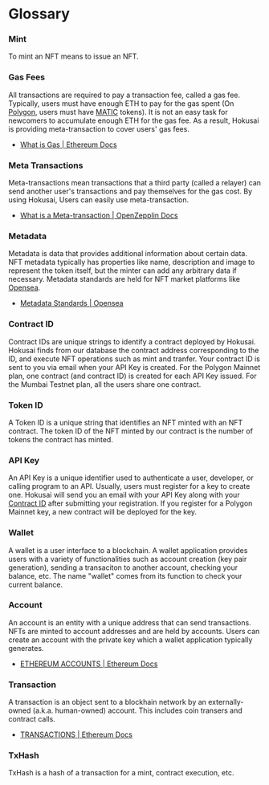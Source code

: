 # Glossary

### Mint

To mint an NFT means to issue an NFT.

### Gas Fees
All transactions are required to pay a transaction fee, called a gas fee.
Typically, users must have enough ETH to pay for the gas spent (On [Polygon](https://polygon.technology/), users must have [MATIC](https://polygon.technology/matic-token/) tokens).
It is not an easy task for newcomers to accumulate enough ETH for the gas fee. As a result, Hokusai is providing meta-transaction to cover users' gas fees. 
- [What is Gas | Ethereum Docs](https://ethereum.org/fi/developers/docs/gas/)

### Meta Transactions

Meta-transactions mean transactions that a third party (called a relayer) can send another user's transactions and pay themselves for the gas cost.
By using Hokusai, Users can easily use meta-transaction.

- [What is a Meta-transaction | OpenZepplin Docs](https://docs.openzeppelin.com/learn/sending-gasless-transactions#what-is-a-meta-tx)

### Metadata

Metadata is data that provides additional information about certain data. NFT metadata typically has properties like name, description and image to represent the token itself, but the minter can add any arbitrary data if necessary. Metadata standards are held for NFT market platforms like [Opensea](https://opensea.io).

- [Metadata Standards | Opensea](https://docs.opensea.io/docs/metadata-standards)

### Contract ID

Contract IDs are unique strings to identify a contract deployed by Hokusai. Hokusai finds from our database the contract address corresponding to the ID, and execute NFT operations such as mint and tranfer. Your contract ID is sent to you via email when your API Key is created. For the Polygon Mainnet plan, one contract (and contract ID) is created for each API Key issued. For the Mumbai Testnet plan, all the users share one contract.

### Token ID

A Token ID is a unique string that identifies an NFT minted with an NFT contract. The token ID of the NFT minted by our contract is the number of tokens the contract has minted.

### API Key

An API Key is a unique identifier used to authenticate a user, developer, or calling program to an API. Usually, users must register for a key to create one. Hokusai will send you an email with your API Key along with your [Contract ID](./glossary.md#contract-id) after submitting your registration. If you register for a Polygon Mainnet key, a new contract will be deployed for the key.

### Wallet

A wallet is a user interface to a blockchain. A wallet application provides users with a variety of functionalities such as account creation (key pair generation), sending a transaciton to another account, checking your balance, etc. The name "wallet" comes from its function to check your current balance.

### Account

An account is an entity with a unique address that can send transactions. NFTs are minted to account addresses and are held by accounts. Users can create an account with the private key which a wallet application typically generates.

- [ETHEREUM ACCOUNTS | Ethereum Docs](https://ethereum.org/en/developers/docs/accounts/)

### Transaction

A transaction is an object sent to a blockhain network by an externally-owned (a.k.a. human-owned) account. This includes coin transers and contract calls.

- [TRANSACTIONS | Ethereum Docs](https://ethereum.org/en/developers/docs/transactions/)

### TxHash

TxHash is a hash of a transaction for a mint, contract execution, etc.